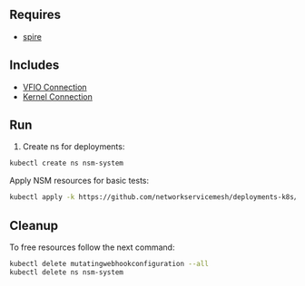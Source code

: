 ## Requires

- [spire](../spire)

## Includes

- [VFIO Connection](../use-cases/Vfio2Noop)
- [Kernel Connection](../use-cases/SriovKernel2Noop)

## Run

1. Create ns for deployments:
```bash
kubectl create ns nsm-system
```

Apply NSM resources for basic tests:
```bash
kubectl apply -k https://github.com/networkservicemesh/deployments-k8s/examples/sriov?ref=70fc0dab6bb44d530aaf56956037549600693073
```

## Cleanup

To free resources follow the next command:
```bash
kubectl delete mutatingwebhookconfiguration --all
kubectl delete ns nsm-system
```
